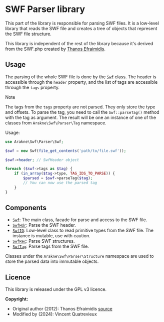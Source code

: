 # SWF Parser library

This part of the library is responsible for parsing SWF files. 
It is a low-level library that reads the SWF file and creates a tree of objects that represent the SWF file structure.

This library is independent of the rest of the library because it's derived from the SWF.php created by [Thanos Efraimidis](https://www.4real.gr).

## Usage

The parsing of the whole SWF file is done by the [`Swf`](./Swf.php) class.
The header is accessible through the `header` property, and the list of tags are accessible through the `tags` property.

> [!NOTE]
> The tags from the `tags` property are not parsed. They only store the type and offsets. To parse the tag,
> you need to call the `Swf::parseTag()` method with the tag as argument.
> The result will be one an instance of one of the classes from `Arakne\Swf\Parser\Tag` namespace.

Usage:
```php
use Arakne\Swf\Parser\Swf;

$swf = new Swf(file_get_contents('path/to/file.swf'));

$swf->header; // SwfHeader object

foreach ($swf->tags as $tag) {
    if (in_array($tag->type, TAG_IDS_TO_PARSE)) {
        $parsed = $swf->parseTag($tag);
        // You can now use the parsed tag
    }
}
```

## Components

- [`Swf`](./Swf.php): The main class, facade for parse and access to the SWF file.
- [`SwfHdr`](./SwfHdr.php): Parse the SWF header.
- [`SwfIO`](./SwfReader.php): Low-level class to read primitive types from the SWF file. The instance is mutable, use with caution.
- [`SwfRec`](./SwfRec.php): Parse SWF structures.
- [`SwfTag`](./SwfTag.php): Parse tags from the SWF file.

Classes under the `Arakne\Swf\Parser\Structure` namespace are used to store the parsed data into immutable objects.

## Licence

This library is released under the GPL v3 licence.

**Copyright:**
- Original author (2012): Thanos Efraimidis [source](https://www.4real.gr/technical-documents-swf-parser.html)
- Modified by (2024): Vincent Quatrevieux
